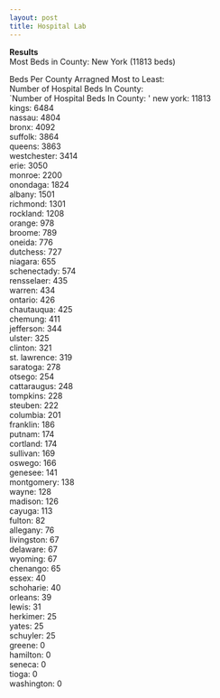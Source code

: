 ```yaml
---
layout: post
title: Hospital Lab
---
```

**Results**  
Most Beds in County: New York (11813 beds)  

Beds Per County Arragned Most to Least:  
Number of Hospital Beds In County:  
`Number of Hospital Beds In County:  '
new york: 11813  
kings: 6484  
nassau: 4804  
bronx: 4092  
suffolk: 3864  
queens: 3863  
westchester: 3414  
erie: 3050  
monroe: 2200  
onondaga: 1824  
albany: 1501  
richmond: 1301  
rockland: 1208  
orange: 978  
broome: 789  
oneida: 776  
dutchess: 727  
niagara: 655  
schenectady: 574  
rensselaer: 435  
warren: 434  
ontario: 426  
chautauqua: 425  
chemung: 411  
jefferson: 344  
ulster: 325  
clinton: 321  
st. lawrence: 319  
saratoga: 278  
otsego: 254  
cattaraugus: 248  
tompkins: 228  
steuben: 222  
columbia: 201  
franklin: 186  
putnam: 174  
cortland: 174  
sullivan: 169  
oswego: 166  
genesee: 141  
montgomery: 138  
wayne: 128  
madison: 126  
cayuga: 113  
fulton: 82  
allegany: 76  
livingston: 67  
delaware: 67  
wyoming: 67  
chenango: 65  
essex: 40  
schoharie: 40  
orleans: 39  
lewis: 31  
herkimer: 25  
yates: 25  
schuyler: 25  
greene: 0  
hamilton: 0  
seneca: 0  
tioga: 0  
washington: 0  

